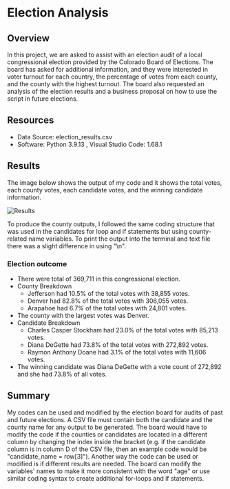 # Election Analysis

## Overview
In this project, we are asked to assist with an election audit of a local congressional election provided by the Colorado Board of Elections. The board has asked for additional information, and they were interested in voter turnout for each country, the percentage of votes from each county, and the county with the highest turnout. The board also requested an analysis of the election results and a business proposal on how to use the script in future elections.

## Resources
- Data Source: election_results.csv
- Software: Python 3.9.13 , Visual Studio Code: 1.68.1

## Results
The image below shows the output of my code and it shows the total votes, each county votes, each candidate votes, and the winning candidate information.

![Results](https://user-images.githubusercontent.com/106292020/174050934-8e70cc9d-f31f-46cc-8e62-75072f5bc2a4.png)

To produce the county outputs, I followed the same coding structure that was used in the candidates for loop and if statements but using county-related name variables. To print the output into the terminal and text file there was a slight difference in using "\n". 
### Election outcome
- There were total of 369,711 in this congressional election.
- County Breakdown
  - Jefferson had 10.5% of the total votes with 38,855 votes.
  - Denver had 82.8% of the total votes with 306,055 votes.
  - Arapahoe had 6.7% of the total votes with 24,801 votes.
- The county with the largest votes was Denver.
- Candidate Breakdown
  - Charles Casper Stockham had 23.0% of the total votes with 85,213 votes.
  - Diana DeGette had 73.8% of the total votes with 272,892 votes.
  - Raymon Anthony Doane had 3.1% of the total votes with 11,606 votes.
- The winning candidate was Diana DeGette with a vote count of 272,892 and she had 73.8% of all votes.

## Summary
My codes can be used and modified by the election board for audits of past and future elections. A CSV file must contain both the candidate and the county name  for any output to be generated. The board would have to modify the code if the counties or candidates are located in a different column by changing the index inside the bracket (e.g. if the candidate column is in column D of the CSV file, then an example code would be "candidate_name = row[3]"). Another way the code can be used or modified is if different results are needed. The board can modify the variables' names to make it more consistent with the word "age" or use similar coding syntax to create additional for-loops and if statements.
